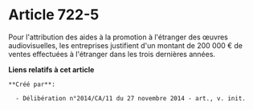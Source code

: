 # Article 722-5

Pour l'attribution des aides à la promotion à l'étranger des œuvres audiovisuelles, les entreprises justifient d'un montant
de 200 000 € de ventes effectuées à l'étranger dans les trois dernières années.

**Liens relatifs à cet article**

	**Créé par**:

	  - Délibération n°2014/CA/11 du 27 novembre 2014 - art., v. init.
